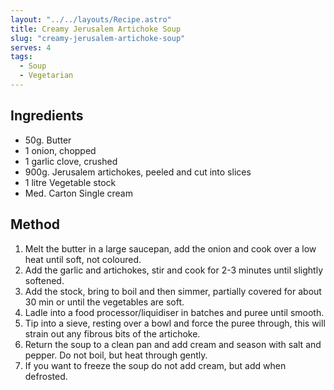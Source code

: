 ```yaml
---
layout: "../../layouts/Recipe.astro"
title: Creamy Jerusalem Artichoke Soup
slug: "creamy-jerusalem-artichoke-soup"
serves: 4
tags:
  - Soup
  - Vegetarian
---
```


## Ingredients

- 50g. Butter
- 1 onion, chopped
- 1 garlic clove, crushed
- 900g. Jerusalem artichokes, peeled and cut into slices
- 1 litre Vegetable stock
- Med. Carton Single cream

## Method

1. Melt the butter in a large saucepan, add the onion and cook over a low heat until soft, not coloured.
1. Add the garlic and artichokes, stir and cook for 2-3 minutes until slightly softened.
1. Add the stock, bring to boil and then simmer, partially covered for about 30 min or until the vegetables are soft.
1. Ladle into a food processor/liquidiser in batches and puree until smooth.
1. Tip into a sieve, resting over a bowl and force the puree through, this will strain out any fibrous bits of the artichoke.
1. Return the soup to a clean pan and add cream and season with salt and pepper. Do not boil, but heat through gently.
1. If you want to freeze the soup do not add cream, but add when defrosted.